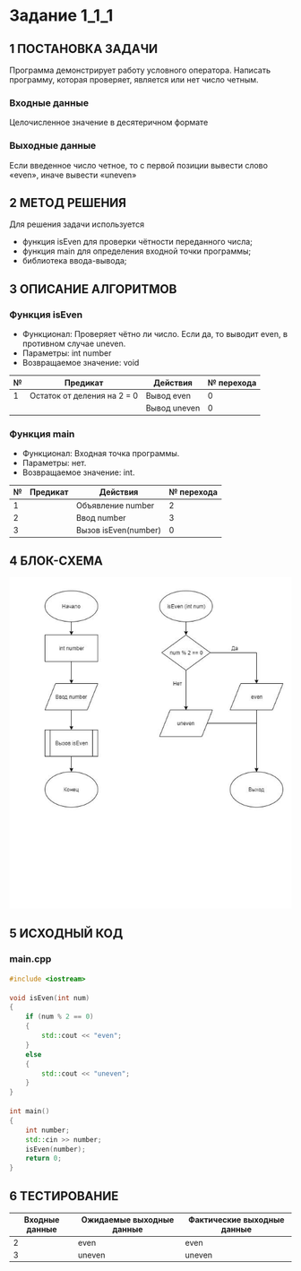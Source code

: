 # Задание 1_1_1

## 1 ПОСТАНОВКА ЗАДАЧИ

Программа демонстрирует работу условного оператора. Написать программу, которая проверяет, является или нет число четным.

### Входные данные
 Целочисленное значение в десятеричном формате

### Выходные данные
Если введенное число четное, то с первой позиции вывести слово «even», иначе вывести «uneven»

## 2 МЕТОД РЕШЕНИЯ
Для решения задачи используется
- функция isEven для проверки чётности переданного числа;
- функция main для определения входной точки программы;
- библиотека ввода-вывода;

## 3 ОПИСАНИЕ АЛГОРИТМОВ

### Функция isEven
- Функционал: Проверяет чётно ли число. Если да, то выводит even, в
 противном случае uneven.
- Параметры: int number
- Возвращаемое значение: void

| № | Предикат | Действия | № перехода |
| - | -------- | -------- | ---------- |
| 1 | Остаток от деления на 2 = 0 | Вывод even | 0 |
|   | | Вывод uneven | 0 |

### Функция main
- Функционал: Входная точка программы.
- Параметры: нет.
- Возвращаемое значение: int.

| № | Предикат | Действия | № перехода |
| - | -------- | -------- | ---------- |
| 1 | | Объявление number | 2 |
| 2 | | Ввод number | 3 |
| 3 | | Вызов isEven(number) | 0 |

## 4 БЛОК-СХЕМА

<img src='./assets/1_1_1_scheme.jpg' alt='block scheme'>

## 5 ИСХОДНЫЙ КОД

### main.cpp
```cpp
#include <iostream>

void isEven(int num)
{
    if (num % 2 == 0)
    {
        std::cout << "even";
    }
    else
    {
        std::cout << "uneven";
    }
}

int main()
{
    int number;
    std::cin >> number;
    isEven(number);
    return 0;
}
```

## 6 ТЕСТИРОВАНИЕ
| Входные данные | Ожидаемые выходные данные | Фактические выходные данные |
| -------- | -------- | ---------- |
| 2 | even | even |
| 3 | uneven | uneven |